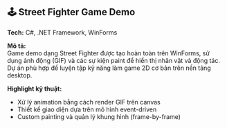 ## 🕹️ Street Fighter Game Demo

**Tech:** C#, .NET Framework, WinForms

**Mô tả:**  
Game demo dạng Street Fighter được tạo hoàn toàn trên WinForms, sử dụng ảnh động (GIF) và các sự kiện paint để hiển thị nhân vật và động tác. Dự án phù hợp để luyện tập kỹ năng làm game 2D cơ bản trên nền tảng desktop. 



**Highlight kỹ thuật:**  
- Xử lý animation bằng cách render GIF trên canvas  
- Thiết kế giao diện dựa trên mô hình event-driven  
- Custom painting và quản lý khung hình (frame-by-frame)  



